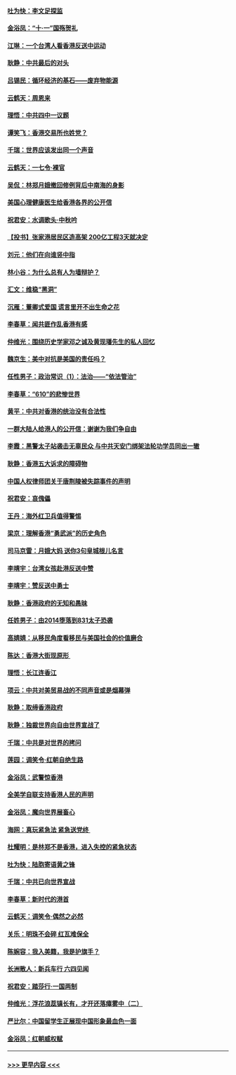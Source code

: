 #### [吐为快：李文足探监](../pages/nsc993/n11509622.md?t=09101322) 
#### [金浴凤：“十‧一”国殇贺礼](../pages/nsc993/n11509593.md?t=09101322) 
#### [江琳：一个台湾人看香港反送中运动](../pages/nsc993/n11509211.md?t=09101322) 
#### [耿静：中共最后的对头](../pages/nsc993/n11508308.md?t=09101322) 
#### [吕锡民：循环经济的基石——废弃物能源](../pages/nsc993/n11508212.md?t=09101322) 
#### [云鹤天：周恩来](../pages/nsc993/n11508055.md?t=09101322) 
#### [理悟：中共四中一议题](../pages/nsc993/n11507782.md?t=09101322) 
#### [谭笑飞：香港交易所也姓党？](../pages/nsc993/n11507753.md?t=09101322) 
#### [千瑞：世界应该发出同一个声音](../pages/nsc993/n11507290.md?t=09101322) 
#### [云鹤天：一七令‧裸官](../pages/nsc993/n11507177.md?t=09101322) 
#### [吴侃：林郑月娥撤回修例背后中南海的身影](../pages/nsc993/n11506876.md?t=09101322) 
#### [美国心理健康医生给香港各界的公开信](../pages/nsc993/n11506809.md?t=09101322) 
#### [祝君安：水调歌头‧中秋吟](../pages/nsc993/n11506758.md?t=09101322) 
#### [【投书】张家港居民区造高架 200亿工程3天就决定](../pages/nsc993/n11506682.md?t=09101322) 
#### [刘元：他们在向谁竖中指](../pages/nsc993/n11505384.md?t=09101322) 
#### [林小谷：为什么总有人为墙辩护？](../pages/nsc993/n11505226.md?t=09101322) 
#### [汇文：维稳“黑洞”](../pages/nsc993/n11504347.md?t=09101322) 
#### [沉雁：董卿式爱国 谎言里开不出生命之花](../pages/nsc993/n11503215.md?t=09101322) 
#### [李春草：闻共匪作乱香港有感](../pages/nsc993/n11503072.md?t=09101322) 
#### [仲维光：围绕历史学家邓之诚及黄现璠先生的私人回忆](../pages/nsc993/n11501330.md?t=09101322) 
#### [魏京生：美中对抗是美国的责任吗？](../pages/nsc993/n11500723.md?t=09101322) 
#### [任性男子：政治常识（1）：法治——“依法管治”](../pages/nsc993/n11500791.md?t=09101322) 
#### [李春草：“610”的悲惨世界](../pages/nsc993/n11501141.md?t=09101322) 
#### [黄平：中共对香港的统治没有合法性](../pages/nsc993/n11499473.md?t=09101322) 
#### [一群大陆人给港人的公开信：谢谢为我们争自由](../pages/nsc993/n11500402.md?t=09101322) 
#### [李霞：黑警太子站袭击无辜民众 与中共天安门绑架法轮功学员同出一辙](../pages/nsc993/n11499805.md?t=09101322) 
#### [耿静：香港五大诉求的障碍物](../pages/nsc993/n11497578.md?t=09101322) 
#### [中国人权律师团关于唐荆陵被失踪事件的声明](../pages/nsc993/n11500014.md?t=09101322) 
#### [祝君安：哀傀儡](../pages/nsc993/n11499776.md?t=09101322) 
#### [王丹：海外红卫兵值得警惕](../pages/nsc993/n11498138.md?t=09101322) 
#### [梁京：理解香港“勇武派”的历史角色](../pages/nsc993/n11498006.md?t=09101322) 
#### [司马京雷：月娥大妈  送你3句皇城根儿名言](../pages/nsc993/n11497885.md?t=09101322) 
#### [李靖宇：台湾女孩赴港反送中赞](../pages/nsc993/n11497721.md?t=09101322) 
#### [李靖宇：赞反送中勇士](../pages/nsc993/n11497452.md?t=09101322) 
#### [耿静：香港政府的无知和愚昧](../pages/nsc993/n11494238.md?t=09101322) 
#### [任姓男子：由2014堕落到831太子恐袭](../pages/nsc993/n11496683.md?t=09101322) 
#### [高婧婧：从移民角度看移民与美国社会的价值磨合](../pages/nsc993/n11495757.md?t=09101322) 
#### [陈达：香港大街现原形 ](../pages/nsc993/n11495441.md?t=09101322) 
#### [理悟：长江连香江](../pages/nsc993/n11495377.md?t=09101322) 
#### [项云：中共对美贸易战的不同声音或是烟幕弹](../pages/nsc993/n11494929.md?t=09101322) 
#### [耿静：取缔香港政府](../pages/nsc993/n11494218.md?t=09101322) 
#### [耿静：独裁世界向自由世界宣战了](../pages/nsc993/n11494190.md?t=09101322) 
#### [千瑞：中共是对世界的拷问](../pages/nsc993/n11493021.md?t=09101322) 
#### [莲园：调笑令‧红朝自绝生路](../pages/nsc993/n11493011.md?t=09101322) 
#### [金浴凤：武警惊香港](../pages/nsc993/n11492994.md?t=09101322) 
#### [全美学自联支持香港人民的声明](../pages/nsc993/n11492630.md?t=09101322) 
#### [金浴凤：魔向世界展畜心](../pages/nsc993/n11492599.md?t=09101322) 
#### [海网：真玩紧急法 紧急送党终 ](../pages/nsc993/n11492535.md?t=09101322) 
#### [杜耀明：是林郑不是香港，进入失控的紧急状态](../pages/nsc993/n11491420.md?t=09101322) 
#### [吐为快：陆胞寄语黄之锋](../pages/nsc993/n11491117.md?t=09101322) 
#### [千瑞：中共已向世界宣战](../pages/nsc993/n11490123.md?t=09101322) 
#### [李春草：新时代的港首](../pages/nsc993/n11489864.md?t=09101322) 
#### [云鹤天：调笑令·偶然之必然](../pages/nsc993/n11489701.md?t=09101322) 
#### [关乐：明珠不会碎 红瓦难保全](../pages/nsc993/n11489647.md?t=09101322) 
#### [陈婉容：我入美籍，我是护旗手？](../pages/nsc993/n11487908.md?t=09101322) 
#### [长洲散人：新兵车行 六四见闻](../pages/nsc993/n11487729.md?t=09101322) 
#### [祝君安：踏莎行‧一国两制](../pages/nsc993/n11487699.md?t=09101322) 
#### [仲维光：浮花浪蕊镇长有，才开还落瘴雾中（二）](../pages/nsc993/n11483286.md?t=09101322) 
#### [严比尔：中国留学生正展现中国形象最血色一面](../pages/nsc993/n11485145.md?t=09101322) 
#### [金浴凤：红朝威权赋](../pages/nsc993/n11485191.md?t=09101322) 

----
#### [ >>> 更早内容 <<< ](../indexes/nsc993-earlier.md)
